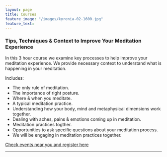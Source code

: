 ```yaml
---
layout: page
title: Courses
feature_image: "/images/kyrenia-02-1600.jpg"
feature_text: 
---
```


### Tips, Techniques & Context to Improve Your Meditation Experience

In this 3 hour course we examine key processes to help improve your meditation experience. We provide necessary context to understand what is happening in your meditation.

Includes: 
* The only rule of meditation.
* The importance of right posture.
* Where & when you meditate.
* A typical meditation practice.
* Understanding how your body, mind and metaphysical dimensions work together.
* Dealing with aches, pains & emotions coming up in meditation.
* Meditation practices togther.
* Opportunities to ask specific questions about your meditation process.
* We will be engaging in meditation practices together.

[Check events near you and register here](/events)

__________________________________


